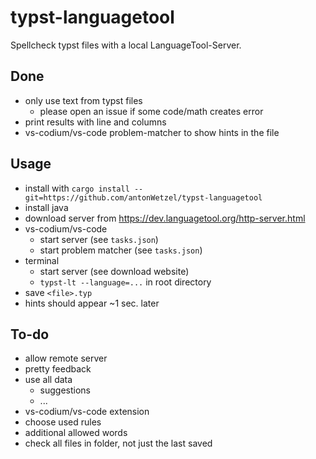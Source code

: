 # typst-languagetool

Spellcheck typst files with a local LanguageTool-Server.

## Done

- only use text from typst files
	- please open an issue if some code/math creates error
- print results with line and columns
- vs-codium/vs-code problem-matcher to show hints in the file

## Usage

- install with `cargo install --git=https://github.com/antonWetzel/typst-languagetool`
- install java
- download server from <https://dev.languagetool.org/http-server.html>
- vs-codium/vs-code
	- start server (see `tasks.json`)
	- start problem matcher (see `tasks.json`)
- terminal
	- start server (see download website)
	- `typst-lt --language=...` in root directory
- save `<file>.typ`
- hints should appear ~1 sec. later

## To-do

- allow remote server
- pretty feedback
- use all data
	- suggestions
	- ...
- vs-codium/vs-code extension
- choose used rules
- additional allowed words
- check all files in folder, not just the last saved
